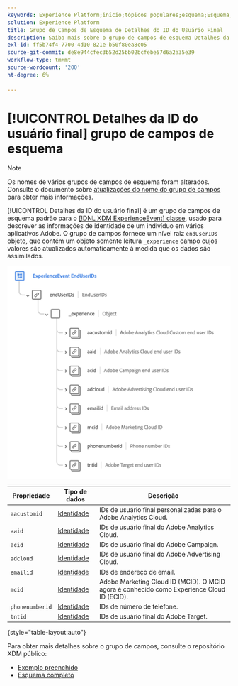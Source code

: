 ```yaml
---
keywords: Experience Platform;início;tópicos populares;esquema;Esquema;XDM;ExperienceEvent;campos;esquemas;Esquemas;Design de esquema;grupo de campos;grupo de campos;enduserids;usuário final;usuário final;ids;
solution: Experience Platform
title: Grupo de Campos de Esquema de Detalhes do ID do Usuário Final
description: Saiba mais sobre o grupo de campos de esquema Detalhes da ID do usuário final.
exl-id: ff5b74f4-7700-4d10-821e-b50f80ea8c05
source-git-commit: de8e944cfec3b52d25bb02bcfebe57d6a2a35e39
workflow-type: tm+mt
source-wordcount: '200'
ht-degree: 6%

---
```



# [!UICONTROL Detalhes da ID do usuário final] grupo de campos de esquema

>[!NOTE]
>
>Os nomes de vários grupos de campos de esquema foram alterados. Consulte o documento sobre [atualizações do nome do grupo de campos](../name-updates.md) para obter mais informações.

[!UICONTROL Detalhes da ID do usuário final] é um grupo de campos de esquema padrão para o [[!DNL XDM ExperienceEvent] classe](../../classes/experienceevent.md), usado para descrever as informações de identidade de um indivíduo em vários aplicativos Adobe. O grupo de campos fornece um nível raiz `endUserIDs` objeto, que contém um objeto somente leitura `_experience` campo cujos valores são atualizados automaticamente à medida que os dados são assimilados.

<img src="../../images/field-groups/enduserids.png" width="700" /><br />

| Propriedade | Tipo de dados | Descrição |
| --- | --- | --- |
| `aacustomid` | [Identidade](../../data-types/identity.md) | IDs de usuário final personalizadas para o Adobe Analytics Cloud. |
| `aaid` | [Identidade](../../data-types/identity.md) | IDs de usuário final do Adobe Analytics Cloud. |
| `acid` | [Identidade](../../data-types/identity.md) | IDs de usuário final do Adobe Campaign. |
| `adcloud` | [Identidade](../../data-types/identity.md) | IDs de usuário final do Adobe Advertising Cloud. |
| `emailid` | [Identidade](../../data-types/identity.md) | IDs de endereço de email. |
| `mcid` | [Identidade](../../data-types/identity.md) | Adobe Marketing Cloud ID (MCID). O MCID agora é conhecido como Experience Cloud ID (ECID). |
| `phonenumberid` | [Identidade](../../data-types/identity.md) | IDs de número de telefone. |
| `tntid` | [Identidade](../../data-types/identity.md) | IDs de usuário final do Adobe Target. |

{style="table-layout:auto"}

Para obter mais detalhes sobre o grupo de campos, consulte o repositório XDM público:

* [Exemplo preenchido](https://github.com/adobe/xdm/blob/master/components/fieldgroups/experience-event/experienceevent-enduserids.example.1.json)
* [Esquema completo](https://github.com/adobe/xdm/blob/master/components/fieldgroups/experience-event/experienceevent-enduserids.schema.json)
